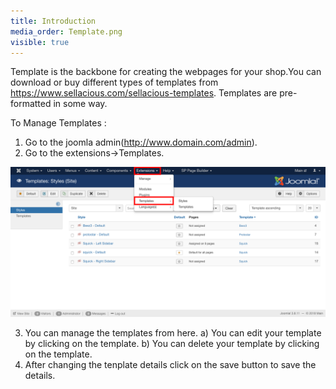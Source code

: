 ```yaml
---
title: Introduction
media_order: Template.png
visible: true
---
```


Template is the backbone for creating the webpages for your shop.You can download or buy different types of  templates from https://www.sellacious.com/sellacious-templates. Templates are pre-formatted in some way.

To Manage Templates :
1. Go to the joomla admin(http://www.domain.com/admin).
2. Go to the extensions->Templates.

![](Template.png)

3. You can manage the templates from here.
a) You can edit your template by clicking on the template.
b) You can delete your template by clicking on the template.
4. After changing the tenplate details click on the save button to save the details.
